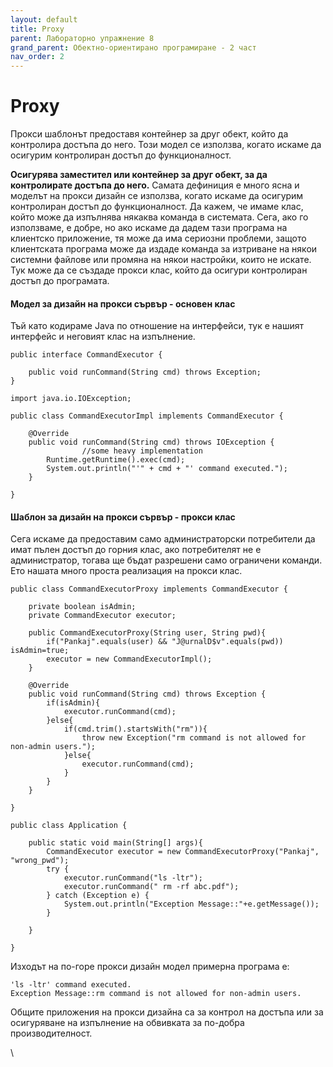 ```yaml
---
layout: default
title: Proxy
parent: Лабораторно упражнение 8
grand_parent: Обектно-ориентирано програмиране - 2 част
nav_order: 2
---
```


# Proxy

Прокси шаблонът предоставя контейнер за друг обект, който да контролира достъпа до него. Този модел се използва, когато искаме да осигурим контролиран достъп до функционалност.

**Осигурява заместител или контейнер за друг обект, за да контролирате достъпа до него.** Самата дефиниция е много ясна и моделът на прокси дизайн се използва, когато искаме да осигурим контролиран достъп до функционалност. Да кажем, че имаме клас, който може да изпълнява някаква команда в системата. Сега, ако го използваме, е добре, но ако искаме да дадем тази програма на клиентско приложение, тя може да има сериозни проблеми, защото клиентската програма може да издаде команда за изтриване на някои системни файлове или промяна на някои настройки, които не искате. Тук може да се създаде прокси клас, който да осигури контролиран достъп до програмата.

#### Модел за дизайн на прокси сървър - основен клас

Тъй като кодираме Java по отношение на интерфейси, тук е нашият интерфейс и неговият клас на изпълнение.

```
public interface CommandExecutor {

	public void runCommand(String cmd) throws Exception;
}
```

```
import java.io.IOException;

public class CommandExecutorImpl implements CommandExecutor {

	@Override
	public void runCommand(String cmd) throws IOException {
                //some heavy implementation
		Runtime.getRuntime().exec(cmd);
		System.out.println("'" + cmd + "' command executed.");
	}

}
```

#### Шаблон за дизайн на прокси сървър - прокси клас

Сега искаме да предоставим само администраторски потребители да имат пълен достъп до горния клас, ако потребителят не е администратор, тогава ще бъдат разрешени само ограничени команди. Ето нашата много проста реализация на прокси клас.

```
public class CommandExecutorProxy implements CommandExecutor {

	private boolean isAdmin;
	private CommandExecutor executor;
	
	public CommandExecutorProxy(String user, String pwd){
		if("Pankaj".equals(user) && "J@urnalD$v".equals(pwd)) isAdmin=true;
		executor = new CommandExecutorImpl();
	}
	
	@Override
	public void runCommand(String cmd) throws Exception {
		if(isAdmin){
			executor.runCommand(cmd);
		}else{
			if(cmd.trim().startsWith("rm")){
				throw new Exception("rm command is not allowed for non-admin users.");
			}else{
				executor.runCommand(cmd);
			}
		}
	}

}
```

```
public class Application {

	public static void main(String[] args){
		CommandExecutor executor = new CommandExecutorProxy("Pankaj", "wrong_pwd");
		try {
			executor.runCommand("ls -ltr");
			executor.runCommand(" rm -rf abc.pdf");
		} catch (Exception e) {
			System.out.println("Exception Message::"+e.getMessage());
		}
		
	}

}
```

Изходът на по-горе прокси дизайн модел примерна програма е:

```
'ls -ltr' command executed.
Exception Message::rm command is not allowed for non-admin users.
```

Общите приложения на прокси дизайна са за контрол на достъпа или за осигуряване на изпълнение на обвивката за по-добра производителност.

\

